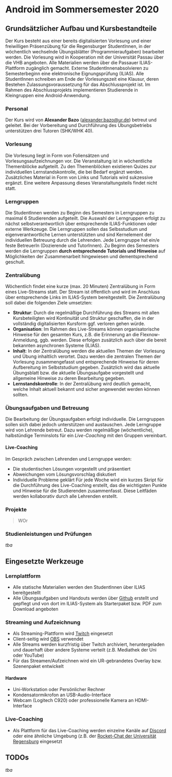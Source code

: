 # Android im Sommersemester 2020
## Grundsätzlicher Aufbau und Kursbestandteile
Der Kurs besteht aus einer bereits digitalisierten Vorlesung und einer freiwilligen Präsenzübung für die Regensburger StudentInnen, in der wöchentlich wechselnde Übungsblätter (Programmieraufgaben) bearbeitet werden. Die Vorlesung wird in Kooperation mit der Universität Passau über die VHB angeboten. Alle Materialien werden über die Passauer ILIAS-Plattform zugänglich gemacht. Externe StudentInnenabsolvieren zu Semesterbeginn eine elektronische Eignungsprüfung (ILIAS). Alle StudentInnen schreiben am Ende der Vorlesungszeit eine Klausur, deren Bestehen Zulassungsvoraussetzung für das Abschlussprojekt ist. Im Rahmen des Abschlussprojekts implementieren Studierende in Kleingruppen eine Android-Anwendung.
### Personal
Der Kurs wird von **Alexander Bazo** (alexander.bazo@ur.de) betreut und geleitet. Bei der Vorbereitung und Durchführung des Übungsbetriebs unterstützen drei Tutoren (SHK/WHK 40).
### Vorlesung
Die Vorlesung liegt in Form von Foliensätzen und Vorlesungsaufzeichnungen vor. Die Veranstaltung ist in wöchentliche Themenblöcke aufgeteilt. Zu den Themenblöcken existieren Quizes zur individuellen Lernstandskontrolle, die bei Bedarf ergänzt werden. Zusätzliches Material in Form von Links und Tutorials wird sukzessive ergänzt. Eine weitere Anpassung dieses Veranstaltungsteils findet nicht statt.
### Lerngruppen
Die StudentInnen werden zu Beginn des Semesters in Lerngruppen zu maximal 6 Studierenden aufgeteilt. Die Auswahl der Lerngruppen erfolgt zu nächst selbstverantwortlich über entsprechende ILIAS-Funktionen oder externe Werkzeuge. Die Lerngruppen sollen das Selbsstudium und eigenverantwortliche Lernen unterstützten und sind Kernelement der individuellen Betreuung durch die Lehrenden. Jede Lerngruppe hat ein/e feste BetreuerIn (Dozierende und TutorInnen). Zu Beginn des Semesters werden die Lerngruppen **durch entsprechende Tutorials und Hinweise** auf Möglichkeiten der Zusammenarbeit hingewiesen und dementsprechend geschult.
### Zentralübung
Wöchentlich findet eine kurze (max. 20 Minuten) Zentralübung in Form eines Live-Streams statt. Der Stream ist öffentlich und wird im Anschluss über entsprechende Links im ILIAS-System bereitgestellt. Die Zentralübung soll dabei die folgenden Ziele umsetzten:
* **Struktur**: Durch die regelmäßige Durchführung des Streams mit allen Kursbeteiligten wird Kontinuität und Struktur geschaffen, die in der vollständig digitalisierten Kursform ggf. verloren gehen würde.
* **Organisation**: Im Rahmen des Live-Streams können organisatorische Hinweise für den gesamten Kurs, z.B. die Erinnerung an die Flexnow-Anmeldung, ggb. werden. Diese erfolgen zusätzlich auch über die bereit bekannten asynchronen Systeme (ILIAS).
* **Inhalt**: In der Zentralübung werden die aktuellen Themen der Vorlesung und Übung inhaltlich verortet. Dazu werden die zentralen Themen der Vorlesung zusammengefasst und entsprechende Hinweise für deren Aufbereitung im Selbststudium gegeben. Zusätzlich wird das aktuelle Übungsblatt bzw. die aktuelle Übungsaufgabe vorgestellt und allgemeine Hinweise zu deren Bearbeitung gegeben. 
* **Lernstandskontrolle**: In der Zentralübung wird deutlich gemacht, welche Inhalt aktuell bekannt und sicher angewendet werden können sollten.
### Übungsaufgaben und Betreuung
Die Bearbeitung der Übungsaufgaben erfolgt individuelle. Die Lerngruppen sollen sich dabei jedoch unterstützen und austauschen. Jede Lerngruppe wird von Lehrende betreut. Dazu werden regelmäßige (wöchentliche), halbstündige Terminslots für ein *Live-Coaching* mit den Gruppen vereinbart. 
#### Live-Coaching
Im Gespräch zwischen Lehrenden und Lerngruppe werden:
* Die studentischen Lösungen vorgestellt und präsentiert
* Abweichungen vom Lösungsvorschlag diskutiert
* Individuelle Probleme geklärt
Für jede Woche wird ein kurzes Skript für die Durchführung des Live-Coaching erstellt, das die wichtigsten Punkte und Hinweise für die Studierenden zusammenfasst. Diese Leitfäden werden kollaborativ durch alle Lehrenden erstellt.
### Projekte
> WOr
### Studienleistungen und Prüfungen
*tba*
## Eingesetzte Werkzeuge
### Lernplattform
- Alle statische Materialien werden den StudentInnen über ILIAS bereitgestellt
- Alle Übungsaufgaben und Handouts werden über [Github](https://github.com/Android-Regensburg) erstellt und gepflegt und von dort im ILIAS-System als Starterpaket bzw. PDF zum Download angeboten
### Streaming und Aufzeichnung
- Als Streaming-Plattform wird [Twitch](twitch.tv) eingesetzt
- Client-seitig wird [OBS](https://obsproject.com/de) verwendet
- Alle Streams werden kurzfristig über Twitch archiviert, heruntergeladen und dauerhaft über andere Systeme verteilt (z.B. Mediathek der Uni oder YouTube)
- Für das Streamen/Aufzeichnen wird ein UR-gebrandetes Overlay bzw. Szenenpaket entwickelt
#### Hardware
- Uni-Workstation oder Persönlicher Rechner
- Kondensatormikrofon an USB-Audio-Interface
- Webcam (Logitech C920) oder professionelle Kamera an HDMI-Interface
### Live-Coaching
- Als Plattform für das Live-Coaching werden einzelne Kanäle auf [Discord](https://discordapp.com/) oder eine ähnliche Umgebung (z.B. der [Rocket-Chat der Universität Regensburg]([https://chat.ur.de](https://chat.ur.de/)) eingesetzt
## TODOs
*tba*

<!--stackedit_data:
eyJoaXN0b3J5IjpbLTE0MDEzMzkxNTMsLTUzNDM0NDczMSw2NT
AzNjM5ODAsMjc4NTk0MTMwLDc3MjI4OTQ4NV19
-->